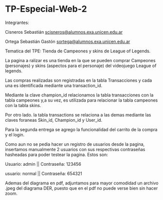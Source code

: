 # TP-Especial-Web-2

Integrantes:

Cisneros Sebastián
scisneros@alumnos.exa.unicen.edu.ar

Ortega Sebastián Gastón
sortega@alumnos.exa.unicen.edu.ar


Tematica del TPE: Tienda de Campeones y skins de League of Legends.

La pagina a ralizar es una tienda en la que se pueden comprar Campeones (personajes) y skins (aspectos para el personaje) del videojuego League of legends.

Las compras realizadas son registradas en la tabla Transacciones y cada una es identificada mediante una transaction_id.

Mediante la clave champion_id relacionamos la tabla transacciones con la tabla campeones y,a su vez, es utilizada para relacionar la tabla campeones con la tabla skins.

Por otro lado. la tabla transactions se relaciona a las demas mediante las claves foraneas Skin_id, Champion_id y User_id.

Para la segunda entrega se agrego la funcionalidad del carrito de la compra y el login.

Como aun no se pedia hacer un registro de usuarios desde la pagina, insertamos manualmente 2 usuarios con sus respectivas contraseñas hasheadas para poder testear la pagina. Estos son:

Usuario: admin || Contraseña: 123456

usuario: normal || Contraseña: 654321

Ademas del diagrama en pdf, adjuntamos para mayor comodidad un archivo .jpeg del diagrama DER, puesto que en el pdf no puede verse bien sin hacer zoom.
